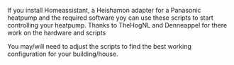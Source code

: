 If you install Homeassistant, a Heishamon adapter for a Panasonic heatpump and the required software yoy can use these scripts to start controlling your heatpump.
Thanks to TheHogNL and Denneappel for there work on the hardware and scripts

You may/will need to adjust the scripts to find the best working configuration for your building/house.
